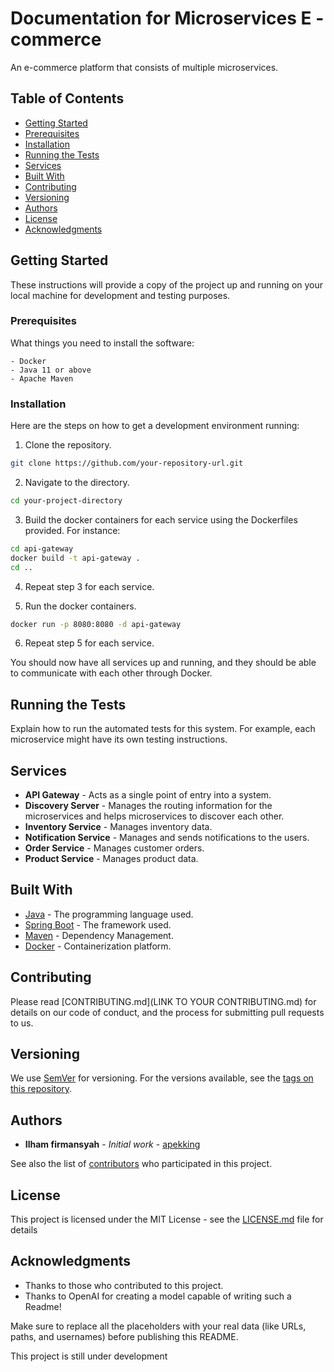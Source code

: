 # Documentation for Microservices E - commerce

An e-commerce platform that consists of multiple microservices.

## Table of Contents
- [Getting Started](#getting-started)
- [Prerequisites](#prerequisites)
- [Installation](#installation)
- [Running the Tests](#running-the-tests)
- [Services](#services)
- [Built With](#built-with)
- [Contributing](#contributing)
- [Versioning](#versioning)
- [Authors](#authors)
- [License](#license)
- [Acknowledgments](#acknowledgments)

## Getting Started
These instructions will provide a copy of the project up and running on your local machine for development and testing purposes.

### Prerequisites
What things you need to install the software:

```
- Docker
- Java 11 or above
- Apache Maven
```

### Installation
Here are the steps on how to get a development environment running:

1. Clone the repository.
```sh
git clone https://github.com/your-repository-url.git
```

2. Navigate to the directory.
```sh
cd your-project-directory
```

3. Build the docker containers for each service using the Dockerfiles provided. For instance:
```sh
cd api-gateway
docker build -t api-gateway .
cd ..
```

4. Repeat step 3 for each service.

5. Run the docker containers.
```sh
docker run -p 8080:8080 -d api-gateway
```

6. Repeat step 5 for each service.

You should now have all services up and running, and they should be able to communicate with each other through Docker.

## Running the Tests
Explain how to run the automated tests for this system. For example, each microservice might have its own testing instructions.

## Services
- **API Gateway** - Acts as a single point of entry into a system.
- **Discovery Server** - Manages the routing information for the microservices and helps microservices to discover each other.
- **Inventory Service** - Manages inventory data.
- **Notification Service** - Manages and sends notifications to the users.
- **Order Service** - Manages customer orders.
- **Product Service** - Manages product data.

## Built With
* [Java](https://www.java.com) - The programming language used.
* [Spring Boot](https://spring.io/projects/spring-boot) - The framework used.
* [Maven](https://maven.apache.org/) - Dependency Management.
* [Docker](https://www.docker.com/) - Containerization platform.

## Contributing
Please read [CONTRIBUTING.md](LINK TO YOUR CONTRIBUTING.md) for details on our code of conduct, and the process for submitting pull requests to us.

## Versioning
We use [SemVer](http://semver.org/) for versioning. For the versions available, see the [tags on this repository](https://github.com/apekking28/microservices-e-commerce).

## Authors
* **Ilham firmansyah** - *Initial work* - [apekking](https://github.com/apekking28)

See also the list of [contributors](https://github.com/your-repository-url/contributors) who participated in this project.

## License
This project is licensed under the MIT License - see the [LICENSE.md](LICENSE.md) file for details

## Acknowledgments
* Thanks to those who contributed to this project.
* Thanks to OpenAI for creating a model capable of writing such a Readme! 

Make sure to replace all the placeholders with your real data (like URLs, paths, and usernames) before publishing this README.


This project is still under development

